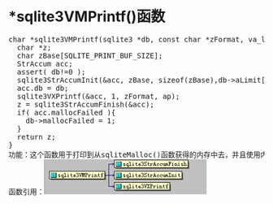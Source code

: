 # *sqlite3VMPrintf()函数
<pre>
char *sqlite3VMPrintf(sqlite3 *db, const char *zFormat, va_list ap){
  char *z;
  char zBase[SQLITE_PRINT_BUF_SIZE];
  StrAccum acc;
  assert( db!=0 );
  sqlite3StrAccumInit(&acc, zBase, sizeof(zBase),db->aLimit[SQLITE_LIMIT_LENGTH]);
  acc.db = db;
  sqlite3VXPrintf(&acc, 1, zFormat, ap);
  z = sqlite3StrAccumFinish(&acc);
  if( acc.mallocFailed ){
    db->mallocFailed = 1;
  }
  return z;
}
功能：这个函数用于打印到从sqliteMalloc()函数获得的内存中去，并且使用内部%转换扩展。
函数引用：<img src="p8.png">
</pre>
